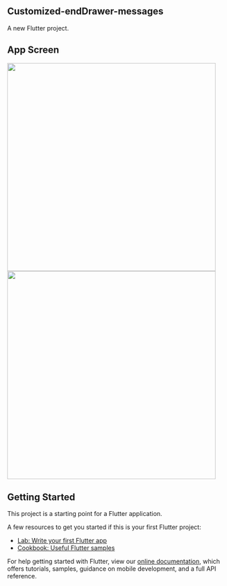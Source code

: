 ## Customized-endDrawer-messages


A new Flutter project.

## App Screen

<img src="screens/video.mp4" height="480px" > 	 <img height="480px" src="assets/screen_flutter.png">

## Getting Started

This project is a starting point for a Flutter application.

A few resources to get you started if this is your first Flutter project:

- [Lab: Write your first Flutter app](https://flutter.dev/docs/get-started/codelab)
- [Cookbook: Useful Flutter samples](https://flutter.dev/docs/cookbook)

For help getting started with Flutter, view our
[online documentation](https://flutter.dev/docs), which offers tutorials,
samples, guidance on mobile development, and a full API reference.
